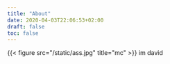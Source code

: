 ```yaml
---
title: "About"
date: 2020-04-03T22:06:53+02:00
draft: false  
toc: false
---
```

{{< figure src="/static/ass.jpg" title="mc" >}}
im david
